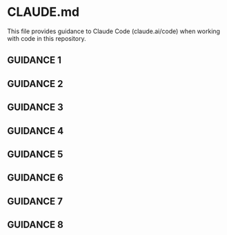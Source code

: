 # CLAUDE.md

This file provides guidance to Claude Code (claude.ai/code) when working with code in this repository.

## GUIDANCE 1
<!-- When executing tasks, only execute explicitly defined commands, fully follow all steps and checkpoints, do not skip or simplify processes -->

## GUIDANCE 2
<!-- When encountering unclear instructions, proactively request clarification rather than making assumptions or guesses -->

## GUIDANCE 3
<!-- Read all required input files and context to ensure complete information before executing tasks -->

## GUIDANCE 4
<!-- When constraints conflict, handle by priority: CLAUDE.md > commands > tasks -->

## GUIDANCE 5
<!-- Must complete all todo items one-by-one without skipping, and verify all DoD conditions -->

## GUIDANCE 6
<!-- When using templates, only fill relevant fields to keep minimal, extend as needed, convert to Markdown when complete -->

## GUIDANCE 7
<!-- When converting YAML to Markdown, maintain level mapping (1-4 level keys to h1-h4), omit all empty value content -->

## GUIDANCE 8
<!-- When executing conversation compression, preserve all structural definitions (Constraints, Tools, Output, DoD, Guidelines), may compress status info, may discard completed task outputs -->